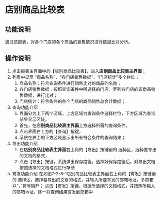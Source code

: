 # 店别商品比较表

## 功能说明

通过该报表，对各个门店的各个商品的销售情况进行数据比对分析。

## 操作说明

1.	点击报表主界面中的【店别商品比较表】，进入**店别商品比较表主界面**；
2.	列表中显示 “商品名称”、“各门店销售数据”、“门店统计”多个栏位；
 	1. 商品名称：符合查询条件进行销售比对的商品的名称；
 	2. 各门店销售数据：按照查询条件中所选择的门店，罗列各门店的该商品销售数据，进行比对；
 	3. 门店统计：符合条件的各个门店的商品销售总合计数据；
3.	查询功能介绍
	1. 界面分为上下两个区域，上方区域为查询条件选择栏位，下方区域为查询结果显示区域，
	2. 首先，在**店别商品比较表主界面**上方选择所需的查询条件，
	3. 点击界面右上方的【查询】按键，
	4. 系统在界面的下方区域显示出所有符合条件的查询结果；
4.	导出功能介绍
	1. 在**店别商品比较表主界面**右上角的【导出】按键前的 选择区，选择要导出的文档的格式，
	2. 点击【导出】按键，系统弹出保存路径，选择好保存路径后，对导出文档按照选择的文档格式进行存储
5.	寄发功能介绍
	在如图7-2-8-1店别商品比较表主界面右上角的【寄发】按键前的 选择区，选择要导出的文档的格式，并输入所要寄发的邮箱地址，多邮箱以“，”符号隔开；
	点击【寄发】按键，根据所选择的文档格式，并按照所输入的邮箱地址，逐一将查询结果寄发到邮箱中
